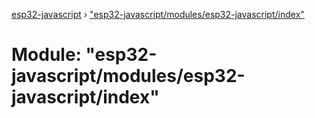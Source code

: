 [esp32-javascript](../README.md) › ["esp32-javascript/modules/esp32-javascript/index"](_esp32_javascript_modules_esp32_javascript_index_.md)

# Module: "esp32-javascript/modules/esp32-javascript/index"


